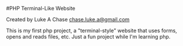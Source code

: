 #PHP Terminal-Like Website

Created by Luke A Chase
chase.luke.a@gmail.com

This is my first php project, a "terminal-style" website that uses forms, opens and reads files, etc. Just a fun project while I'm learning php.
